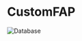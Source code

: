 # CustomFAP
![Database](https://user-images.githubusercontent.com/88313981/225299226-0521f0ca-e0f3-4cd6-b3b2-f4015221920e.png)

